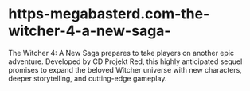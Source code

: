 # https-megabasterd.com-the-witcher-4-a-new-saga-
The Witcher 4: A New Saga prepares to take players on another epic adventure. Developed by CD Projekt Red, this highly anticipated sequel promises to expand the beloved Witcher universe with new characters, deeper storytelling, and cutting-edge gameplay.
